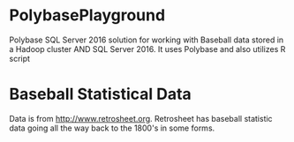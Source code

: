# PolybasePlayground
Polybase SQL Server 2016 solution for working with Baseball data stored in a Hadoop cluster AND SQL Server 2016. It uses Polybase and also utilizes R script

# Baseball Statistical Data
Data is from http://www.retrosheet.org. Retrosheet has baseball statistic data going all the way back to the 1800's in some forms.
